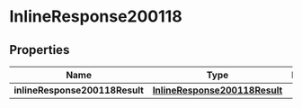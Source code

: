 # InlineResponse200118

## Properties
Name | Type | Description | Notes
------------ | ------------- | ------------- | -------------
**inlineResponse200118Result** | [**InlineResponse200118Result**](InlineResponse200118Result.md) |  |  [optional]
